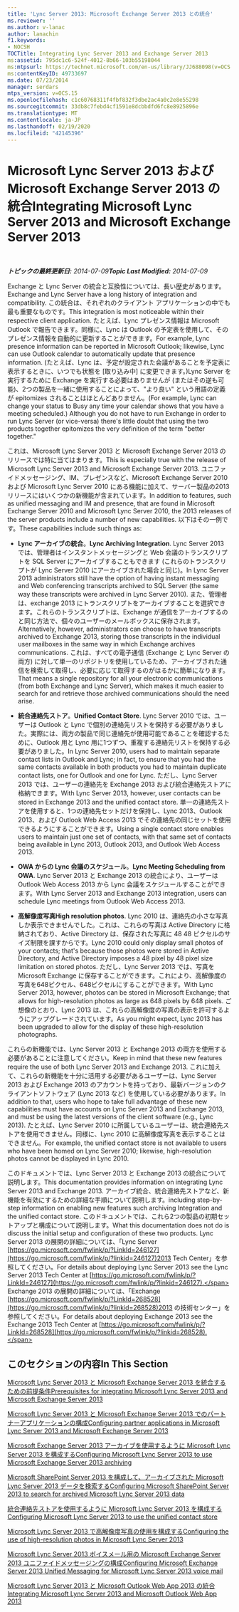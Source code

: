 ```yaml
---
title: 'Lync Server 2013: Microsoft Exchange Server 2013 との統合'
ms.reviewer: ''
ms.author: v-lanac
author: lanachin
f1.keywords:
- NOCSH
TOCTitle: Integrating Lync Server 2013 and Exchange Server 2013
ms:assetid: 795dc1c6-524f-4012-8b66-103b55198044
ms:mtpsurl: https://technet.microsoft.com/en-us/library/JJ688098(v=OCS.15)
ms:contentKeyID: 49733697
ms.date: 07/23/2014
manager: serdars
mtps_version: v=OCS.15
ms.openlocfilehash: c1c60768311f4fbf832f3dbe2ac4a0c2e8e55298
ms.sourcegitcommit: 33db8c7febd4cf1591e8dcbbdfd6fc8e8925896e
ms.translationtype: MT
ms.contentlocale: ja-JP
ms.lasthandoff: 02/19/2020
ms.locfileid: "42145396"
---
```

<div data-xmlns="http://www.w3.org/1999/xhtml">

<div class="topic" data-xmlns="http://www.w3.org/1999/xhtml" data-msxsl="urn:schemas-microsoft-com:xslt" data-cs="http://msdn.microsoft.com/">

<div data-asp="https://msdn2.microsoft.com/asp">

# <a name="integrating-microsoft-lync-server-2013-and-microsoft-exchange-server-2013"></a><span data-ttu-id="a0cf3-102">Microsoft Lync Server 2013 および Microsoft Exchange Server 2013 の統合</span><span class="sxs-lookup"><span data-stu-id="a0cf3-102">Integrating Microsoft Lync Server 2013 and Microsoft Exchange Server 2013</span></span>

</div>

<div id="mainSection">

<div id="mainBody">

<span> </span>

<span data-ttu-id="a0cf3-103">_**トピックの最終更新日:** 2014-07-09_</span><span class="sxs-lookup"><span data-stu-id="a0cf3-103">_**Topic Last Modified:** 2014-07-09_</span></span>

<span data-ttu-id="a0cf3-104">Exchange と Lync Server の統合と互換性については、長い歴史があります。</span><span class="sxs-lookup"><span data-stu-id="a0cf3-104">Exchange and Lync Server have a long history of integration and compatibility.</span></span> <span data-ttu-id="a0cf3-105">この統合は、それぞれのクライアント アプリケーションの中でも最も重要なものです。</span><span class="sxs-lookup"><span data-stu-id="a0cf3-105">This integration is most noticeable within their respective client application.</span></span> <span data-ttu-id="a0cf3-106">たとえば、Lync プレゼンス情報は Microsoft Outlook で報告できます。同様に、Lync は Outlook の予定表を使用して、そのプレゼンス情報を自動的に更新することができます。</span><span class="sxs-lookup"><span data-stu-id="a0cf3-106">For example, Lync presence information can be reported in Microsoft Outlook; likewise, Lync can use Outlook calendar to automatically update that presence information.</span></span> <span data-ttu-id="a0cf3-107">(たとえば、Lync は、予定が設定された会議があることを予定表に表示するときに、いつでも状態を [取り込み中] に変更できます。)Lync Server を実行するために Exchange を実行する必要はありませんが (またはその逆も可能)、2つの製品を一緒に使用することによって、"より良い" という用語の定義が epitomizes されることはほとんどありません。</span><span class="sxs-lookup"><span data-stu-id="a0cf3-107">(For example, Lync can change your status to Busy any time your calendar shows that you have a meeting scheduled.) Although you do not have to run Exchange in order to run Lync Server (or vice-versa) there's little doubt that using the two products together epitomizes the very definition of the term "better together."</span></span>

<span data-ttu-id="a0cf3-108">これは、Microsoft Lync Server 2013 と Microsoft Exchange Server 2013 のリリースでは特に当てはまります。</span><span class="sxs-lookup"><span data-stu-id="a0cf3-108">This is especially true with the release of Microsoft Lync Server 2013 and Microsoft Exchange Server 2013.</span></span> <span data-ttu-id="a0cf3-109">ユニファイドメッセージング、IM、プレゼンスなど、Microsoft Exchange Server 2010 および Microsoft Lync Server 2010 にある機能に加えて、サーバー製品の2013リリースにはいくつかの新機能が含まれています。</span><span class="sxs-lookup"><span data-stu-id="a0cf3-109">In addition to features, such as unified messaging and IM and presence, that are found in Microsoft Exchange Server 2010 and Microsoft Lync Server 2010, the 2013 releases of the server products include a number of new capabilities.</span></span> <span data-ttu-id="a0cf3-110">以下はその一例です。</span><span class="sxs-lookup"><span data-stu-id="a0cf3-110">These capabilities include such things as:</span></span>

  - <span data-ttu-id="a0cf3-111">**Lync アーカイブの統合**。</span><span class="sxs-lookup"><span data-stu-id="a0cf3-111">**Lync Archiving Integration**.</span></span> <span data-ttu-id="a0cf3-112">Lync Server 2013 では、管理者はインスタントメッセージングと Web 会議のトランスクリプトを SQL Server にアーカイブすることもできます (これらのトランスクリプトが Lync Server 2010 にアーカイブされた場合と同じ)。</span><span class="sxs-lookup"><span data-stu-id="a0cf3-112">In Lync Server 2013 administrators still have the option of having instant messaging and Web conferencing transcripts archived to SQL Server (the same way these transcripts were archived in Lync Server 2010).</span></span> <span data-ttu-id="a0cf3-113">また、管理者は、exchange 2013 にトランスクリプトをアーカイブすることを選択できます。これらのトランスクリプトは、Exchange が通信をアーカイブするのと同じ方法で、個々のユーザーのメールボックスに保存されます。</span><span class="sxs-lookup"><span data-stu-id="a0cf3-113">Alternatively, however, administrators can choose to have transcripts archived to Exchange 2013, storing those transcripts in the individual user mailboxes in the same way in which Exchange archives communications.</span></span> <span data-ttu-id="a0cf3-114">これは、すべての電子通信 (Exchange と Lync Server の両方) に対して単一のリポジトリを使用しているため、アーカイブされた通信を検索して取得し、必要に応じて取得するのがはるかに簡単になります。</span><span class="sxs-lookup"><span data-stu-id="a0cf3-114">That means a single repository for all your electronic communications (from both Exchange and Lync Server), which makes it much easier to search for and retrieve those archived communications should the need arise.</span></span>

  - <span data-ttu-id="a0cf3-115">**統合連絡先ストア**。</span><span class="sxs-lookup"><span data-stu-id="a0cf3-115">**Unified Contact Store**.</span></span> <span data-ttu-id="a0cf3-116">Lync Server 2010 では、ユーザーは Outlook と Lync で個別の連絡先リストを保持する必要がありました。実際には、両方の製品で同じ連絡先が使用可能であることを確認するために、Outlook 用と Lync 用に1つずつ、重複する連絡先リストを保持する必要がありました。</span><span class="sxs-lookup"><span data-stu-id="a0cf3-116">In Lync Server 2010, users had to maintain separate contact lists in Outlook and Lync; in fact, to ensure that you had the same contacts available in both products you had to maintain duplicate contact lists, one for Outlook and one for Lync.</span></span> <span data-ttu-id="a0cf3-117">ただし、Lync Server 2013 では、ユーザーの連絡先を Exchange 2013 および統合連絡先ストアに格納できます。</span><span class="sxs-lookup"><span data-stu-id="a0cf3-117">With Lync Server 2013, however, user contacts can be stored in Exchange 2013 and the unified contact store.</span></span> <span data-ttu-id="a0cf3-118">単一の連絡先ストアを使用すると、1つの連絡先セットだけを保持し、Lync 2013、Outlook 2013、および Outlook Web Access 2013 でその連絡先の同じセットを使用できるようにすることができます。</span><span class="sxs-lookup"><span data-stu-id="a0cf3-118">Using a single contact store enables users to maintain just one set of contacts, with that same set of contacts being available in Lync 2013, Outlook 2013, and Outlook Web Access 2013.</span></span>

  - <span data-ttu-id="a0cf3-119">**OWA からの Lync 会議のスケジュール**。</span><span class="sxs-lookup"><span data-stu-id="a0cf3-119">**Lync Meeting Scheduling from OWA**.</span></span> <span data-ttu-id="a0cf3-120">Lync Server 2013 と Exchange 2013 の統合により、ユーザーは Outlook Web Access 2013 から Lync 会議をスケジュールすることができます。</span><span class="sxs-lookup"><span data-stu-id="a0cf3-120">With Lync Server 2013 and Exchange 2013 integration, users can schedule Lync meetings from Outlook Web Access 2013.</span></span>

  - <span data-ttu-id="a0cf3-121">**高解像度写真**</span><span class="sxs-lookup"><span data-stu-id="a0cf3-121">**High resolution photos**.</span></span> <span data-ttu-id="a0cf3-122">Lync 2010 は、連絡先の小さな写真しか表示できませんでした。これは、これらの写真は Active Directory に格納されており、Active Directory は、保存された写真に 48 48 ピクセルのサイズ制限を課すからです。</span><span class="sxs-lookup"><span data-stu-id="a0cf3-122">Lync 2010 could only display small photos of your contacts; that's because those photos were stored in Active Directory, and Active Directory imposes a 48 pixel by 48 pixel size limitation on stored photos.</span></span> <span data-ttu-id="a0cf3-123">ただし、Lync Server 2013 では、写真を Microsoft Exchange に保存することができます。これにより、高解像度の写真を648ピクセル、648ピクセルにすることができます。</span><span class="sxs-lookup"><span data-stu-id="a0cf3-123">With Lync Server 2013, however, photos can be stored in Microsoft Exchange; that allows for high-resolution photos as large as 648 pixels by 648 pixels.</span></span> <span data-ttu-id="a0cf3-124">ご想像のとおり、Lync 2013 は、これらの高解像度の写真の表示を許可するようにアップグレードされています。</span><span class="sxs-lookup"><span data-stu-id="a0cf3-124">As you might expect, Lync 2013 has been upgraded to allow for the display of these high-resolution photographs.</span></span>

<span data-ttu-id="a0cf3-125">これらの新機能では、Lync Server 2013 と Exchange 2013 の両方を使用する必要があることに注意してください。</span><span class="sxs-lookup"><span data-stu-id="a0cf3-125">Keep in mind that these new features require the use of both Lync Server 2013 and Exchange 2013.</span></span> <span data-ttu-id="a0cf3-126">これに加えて、これらの新機能を十分に活用する必要があるユーザーは、Lync Server 2013 および Exchange 2013 のアカウントを持っており、最新バージョンのクライアントソフトウェア (Lync 2013 など) を使用している必要があります。</span><span class="sxs-lookup"><span data-stu-id="a0cf3-126">In addition to that, users who hope to take full advantage of these new capabilities must have accounts on Lync Server 2013 and Exchange 2013, and must be using the latest versions of the client software (e.g., Lync 2013).</span></span> <span data-ttu-id="a0cf3-127">たとえば、Lync Server 2010 に所属しているユーザーは、統合連絡先ストアを使用できません。同様に、Lync 2010 に高解像度写真を表示することはできません。</span><span class="sxs-lookup"><span data-stu-id="a0cf3-127">For example, the unified contact store is not available to users who have been homed on Lync Server 2010; likewise, high-resolution photos cannot be displayed in Lync 2010.</span></span>

<span data-ttu-id="a0cf3-128">このドキュメントでは、Lync Server 2013 と Exchange 2013 の統合について説明します。</span><span class="sxs-lookup"><span data-stu-id="a0cf3-128">This documentation provides information on integrating Lync Server 2013 and Exchange 2013.</span></span> <span data-ttu-id="a0cf3-129">アーカイブ統合、統合連絡先ストアなど、新機能を有効にするための詳細な手順について説明します。</span><span class="sxs-lookup"><span data-stu-id="a0cf3-129">including step-by-step information on enabling new features such archiving Integration and the unified contact store.</span></span> <span data-ttu-id="a0cf3-130">このドキュメントでは、これら2つの製品の初期セットアップと構成について説明します。</span><span class="sxs-lookup"><span data-stu-id="a0cf3-130">What this documentation does not do is discuss the initial setup and configuration of these two products.</span></span> <span data-ttu-id="a0cf3-131">Lync Server 2013 の展開の詳細については、「Lync Server [https://go.microsoft.com/fwlink/p/?LinkId=246127](https://go.microsoft.com/fwlink/p/?linkid=246127)2013 Tech Center」を参照してください。</span><span class="sxs-lookup"><span data-stu-id="a0cf3-131">For details about deploying Lync Server 2013 see the Lync Server 2013 Tech Center at [https://go.microsoft.com/fwlink/p/?LinkId=246127](https://go.microsoft.com/fwlink/p/?linkid=246127).</span></span> <span data-ttu-id="a0cf3-132">Exchange 2013 の展開の詳細については、「Exchange [https://go.microsoft.com/fwlink/p/?LinkId=268528](https://go.microsoft.com/fwlink/p/?linkid=268528)2013 の技術センター」を参照してください。</span><span class="sxs-lookup"><span data-stu-id="a0cf3-132">For details about deploying Exchange 2013 see the Exchange 2013 Tech Center at [https://go.microsoft.com/fwlink/p/?LinkId=268528](https://go.microsoft.com/fwlink/p/?linkid=268528).</span></span>

<div>

## <a name="in-this-section"></a><span data-ttu-id="a0cf3-133">このセクションの内容</span><span class="sxs-lookup"><span data-stu-id="a0cf3-133">In This Section</span></span>

[<span data-ttu-id="a0cf3-134">Microsoft Lync Server 2013 と Microsoft Exchange Server 2013 を統合するための前提条件</span><span class="sxs-lookup"><span data-stu-id="a0cf3-134">Prerequisites for integrating Microsoft Lync Server 2013 and Microsoft Exchange Server 2013</span></span>](lync-server-2013-prerequisites-for-integrating-with-exchange-server-2013.md)

[<span data-ttu-id="a0cf3-135">Microsoft Lync Server 2013 と Microsoft Exchange Server 2013 でのパートナーアプリケーションの構成</span><span class="sxs-lookup"><span data-stu-id="a0cf3-135">Configuring partner applications in Microsoft Lync Server 2013 and Microsoft Exchange Server 2013</span></span>](lync-server-2013-configuring-partner-applications-in-lync-server-2013-and-exchange-server-2013.md)

[<span data-ttu-id="a0cf3-136">Microsoft Exchange Server 2013 アーカイブを使用するように Microsoft Lync Server 2013 を構成する</span><span class="sxs-lookup"><span data-stu-id="a0cf3-136">Configuring Microsoft Lync Server 2013 to use Microsoft Exchange Server 2013 archiving</span></span>](configuring-lync-server-2013-to-use-microsoft-exchange-server-2013-archiving.md)

[<span data-ttu-id="a0cf3-137">Microsoft SharePoint Server 2013 を構成して、アーカイブされた Microsoft Lync Server 2013 データを検索する</span><span class="sxs-lookup"><span data-stu-id="a0cf3-137">Configuring Microsoft SharePoint Server 2013 to search for archived Microsoft Lync Server 2013 data</span></span>](lync-server-2013-configuring-microsoft-sharepoint-server-2013-to-search-for-archived-lync-server-2013-data.md)

[<span data-ttu-id="a0cf3-138">統合連絡先ストアを使用するように Microsoft Lync Server 2013 を構成する</span><span class="sxs-lookup"><span data-stu-id="a0cf3-138">Configuring Microsoft Lync Server 2013 to use the unified contact store</span></span>](lync-server-2013-configuring-lync-server-to-use-the-unified-contact-store.md)

[<span data-ttu-id="a0cf3-139">Microsoft Lync Server 2013 で高解像度写真の使用を構成する</span><span class="sxs-lookup"><span data-stu-id="a0cf3-139">Configuring the use of high-resolution photos in Microsoft Lync Server 2013</span></span>](lync-server-2013-configuring-the-use-of-high-resolution-photos.md)

[<span data-ttu-id="a0cf3-140">Microsoft Lync Server 2013 ボイスメール用の Microsoft Exchange Server 2013 ユニファイドメッセージングの構成</span><span class="sxs-lookup"><span data-stu-id="a0cf3-140">Configuring Microsoft Exchange Server 2013 Unified Messaging for Microsoft Lync Server 2013 voice mail</span></span>](lync-server-2013-configuring-microsoft-exchange-server-2013-unified-messaging-for-lync-server-2013-voice-mail.md)

[<span data-ttu-id="a0cf3-141">Microsoft Lync Server 2013 と Microsoft Outlook Web App 2013 の統合</span><span class="sxs-lookup"><span data-stu-id="a0cf3-141">Integrating Microsoft Lync Server 2013 and Microsoft Outlook Web App 2013</span></span>](lync-server-2013-integrating-lync-server-and-outlook-web-app-2013.md)

</div>

</div>

<span> </span>

</div>

</div>

</div>

